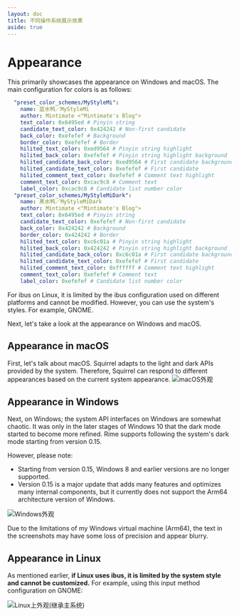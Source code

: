 ```yaml
---
layout: doc
title: 不同操作系统展示效果
aside: true
---
```

# Appearance
This primarily showcases the appearance on Windows and macOS.
The main configuration for colors is as follows:
```yaml
  "preset_color_schemes/MyStyleMi":
    name: 蓝水鸭／MyStyleMi
    author: Mintimate <"Mintimate's Blog">
    text_color: 0x6495ed # Pinyin string
    candidate_text_color: 0x424242 # Non-first candidate
    back_color: 0xefefef # Background
    border_color: 0xefefef # Border
    hilited_text_color: 0xed9564 # Pinyin string highlight
    hilited_back_color: 0xefefef # Pinyin string highlight background
    hilited_candidate_back_color: 0xed9564 # First candidate background
    hilited_candidate_text_color: 0xefefef # First candidate
    hilited_comment_text_color: 0xefefef # Comment text highlight
    comment_text_color: 0xcac9c8 # Comment text
    label_color: 0xcac9c8 # Candidate list number color
  "preset_color_schemes/MyStyleMiDark":
    name: 黑水鸭／MyStyleMiDark
    author: Mintimate <"Mintimate's Blog">
    text_color: 0x6495ed # Pinyin string
    candidate_text_color: 0xefefef # Non-first candidate
    back_color: 0x424242 # Background
    border_color: 0x424242 # Border
    hilited_text_color: 0xc6c01a # Pinyin string highlight
    hilited_back_color: 0x424242 # Pinyin string highlight background
    hilited_candidate_back_color: 0xc6c01a # First candidate background
    hilited_candidate_text_color: 0xefefef # First candidate
    hilited_comment_text_color: 0xffffff # Comment text highlight
    comment_text_color: 0xefefef # Comment text
    label_color: 0xefefef # Candidate list number color
```

For ibus on Linux, it is limited by the ibus configuration used on different platforms and cannot be modified. However, you can use the system's styles. For example, GNOME.

Next, let's take a look at the appearance on Windows and macOS.

## Appearance in macOS
First, let's talk about macOS. Squirrel adapts to the light and dark APIs provided by the system. Therefore, Squirrel can respond to different appearances based on the current system appearance.
![macOS外观](/image/demo/macOS_Mint.webp)

## Appearance in Windows
Next, on Windows; the system API interfaces on Windows are somewhat chaotic. It was only in the later stages of Windows 10 that the dark mode started to become more refined. Rime supports following the system's dark mode starting from version 0.15.

However, please note:
- Starting from version 0.15, Windows 8 and earlier versions are no longer supported.
- Version 0.15 is a major update that adds many features and optimizes many internal components, but it currently does not support the Arm64 architecture version of Windows.

![Windows外观](/image/demo/Windows_Mint.webp)

Due to the limitations of my Windows virtual machine (Arm64), the text in the screenshots may have some loss of precision and appear blurry.

## Appearance in Linux
As mentioned earlier, **if Linux uses ibus, it is limited by the system style and cannot be customized.** For example, using this input method configuration on GNOME:

![Linux上外观(继承主系统)](/image/demo/Linux_Mint.webp)


